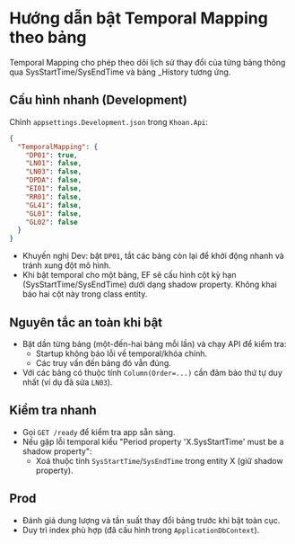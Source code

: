 # Hướng dẫn bật Temporal Mapping theo bảng

Temporal Mapping cho phép theo dõi lịch sử thay đổi của từng bảng thông qua SysStartTime/SysEndTime và bảng _History tương ứng.

## Cấu hình nhanh (Development)

Chỉnh `appsettings.Development.json` trong `Khoan.Api`:

```json
{
  "TemporalMapping": {
    "DP01": true,
    "LN01": false,
    "LN03": false,
    "DPDA": false,
    "EI01": false,
    "RR01": false,
    "GL41": false,
    "GL01": false,
    "GL02": false
  }
}
```

- Khuyến nghị Dev: bật `DP01`, tắt các bảng còn lại để khởi động nhanh và tránh xung đột mô hình.
- Khi bật temporal cho một bảng, EF sẽ cấu hình cột kỳ hạn (SysStartTime/SysEndTime) dưới dạng shadow property. Không khai báo hai cột này trong class entity.

## Nguyên tắc an toàn khi bật

- Bật dần từng bảng (một-đến-hai bảng mỗi lần) và chạy API để kiểm tra:
  - Startup không báo lỗi về temporal/khóa chính.
  - Các truy vấn đến bảng đó vẫn đúng.
- Với các bảng có thuộc tính `Column(Order=...)` cần đảm bảo thứ tự duy nhất (ví dụ đã sửa `LN03`).

## Kiểm tra nhanh

- Gọi `GET /ready` để kiểm tra app sẵn sàng.
- Nếu gặp lỗi temporal kiểu "Period property 'X.SysStartTime' must be a shadow property":
  - Xoá thuộc tính `SysStartTime`/`SysEndTime` trong entity X (giữ shadow property).

## Prod

- Đánh giá dung lượng và tần suất thay đổi bảng trước khi bật toàn cục.
- Duy trì index phù hợp (đã cấu hình trong `ApplicationDbContext`).
